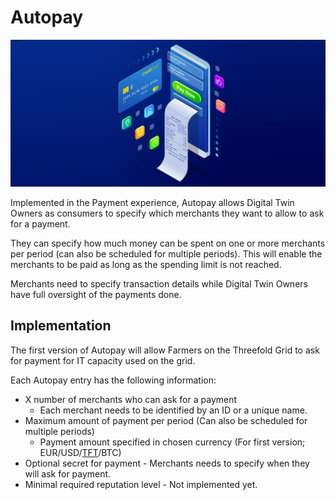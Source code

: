 # Autopay

![](img/autopay.png)

Implemented in the Payment experience, Autopay allows Digital Twin Owners as consumers to specify which merchants they want to allow to ask for a payment. 

They can specify how much money can be spent on one or more merchants per period (can also be scheduled for multiple periods). This will enable the merchants to be paid as long as the spending limit is not reached.

Merchants need to specify transaction details while Digital Twin Owners have full oversight of the payments done. 

## Implementation 

The first version of Autopay will allow Farmers on the Threefold Grid to ask for payment for IT capacity used on the grid. 

Each Autopay entry has the following information: 
- X number of merchants who can ask for a payment 
    - Each merchant needs to be identified by an ID or a unique name. 
- Maximum amount of payment per period (Can also be scheduled for multiple periods)
    - Payment amount specified in chosen currency (For first version; EUR/USD/[TFT](tfgrid:token_what)/BTC)
- Optional secret for payment - Merchants needs to specify when they will ask for payment. 
- Minimal required reputation level - Not implemented yet.




